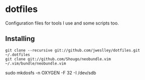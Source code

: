 # dotfiles

Configuration files for tools I use and some scripts too.

## Installing

    git clone --recursive git://github.com/jweslley/dotfiles.git ~/.dotfiles
    git clone git://github.com/Shougo/neobundle.vim ~/.vim/bundle/neobundle.vim




sudo mkdosfs -n OXYGEN -F 32 -I /dev/sdb
